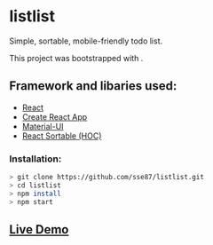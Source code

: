 # listlist
Simple, sortable, mobile-friendly todo list.

This project was bootstrapped with .

## Framework and libaries used:
- [React](https://github.com/facebook/react)
- [Create React App](https://github.com/facebookincubator/create-react-app)
- [Material-UI](https://github.com/mui-org/material-ui)
- [React Sortable (HOC)](https://github.com/clauderic/react-sortable-hoc)

### Installation:

```bash
> git clone https://github.com/sse87/listlist.git
> cd listlist
> npm install
> npm start
```

## [Live Demo](https://sse87.github.io/listlist/)
